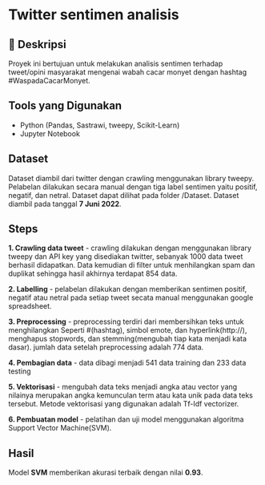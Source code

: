 # Twitter sentimen analisis

## 📌 Deskripsi  
Proyek ini bertujuan untuk melakukan analisis sentimen terhadap tweet/opini masyarakat mengenai wabah cacar monyet dengan hashtag #WaspadaCacarMonyet.  

## Tools yang Digunakan  
- Python (Pandas, Sastrawi, tweepy, Scikit-Learn)  
- Jupyter Notebook  

## Dataset  
Dataset diambil dari twitter dengan crawling menggunakan library tweepy. Pelabelan dilakukan secara manual dengan tiga label sentimen yaitu positif, negatif, dan netral. Dataset dapat dilihat pada folder /Dataset. Dataset diambil pada tanggal **7 Juni 2022**.  

## Steps
**1. Crawling data tweet** - crawling dilakukan dengan menggunakan library tweepy dan API key yang disediakan twitter, sebanyak 1000 data tweet berhasil didapatkan. Data kemudian di filter untuk menhilangkan spam dan duplikat sehingga hasil akhirnya terdapat 854 data.

**2. Labelling** - pelabelan dilakukan dengan memberikan sentimen positif, negatif atau netral pada setiap tweet secata manual menggunakan google spreadsheet.

**3. Preprocessing** - preprocessing terdiri dari membersihkan teks untuk menghilangkan Seperti #(hashtag), simbol emote, dan hyperlink(http://), menghapus stopwords, dan stemming(mengubah tiap kata menjadi kata dasar). jumlah data setelah preprocessing adalah 774 data.

**4. Pembagian data** -  data dibagi menjadi 541 data training dan 233 data testing

**5. Vektorisasi** -  mengubah data teks menjadi angka atau vector yang nilainya merupakan angka kemunculan term atau kata unik pada data teks tersebut. Metode vektorisasi yang digunakan adalah Tf-Idf vectorizer.

**6. Pembuatan model** -  pelatihan dan uji model menggunakan algoritma Support Vector Machine(SVM).

## Hasil  
Model **SVM** memberikan akurasi terbaik dengan nilai **0.93**.
  